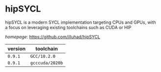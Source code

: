 # hipSYCL

hipSYCL is a modern SYCL implementation targeting CPUs and GPUs, with a focus on leveraging existing toolchains such as CUDA or HIP

*homepage*: <https://github.com/illuhad/hipSYCL>

version | toolchain
--------|----------
``0.9.1`` | ``GCC/10.2.0``
``0.9.1`` | ``gcccuda/2020b``
